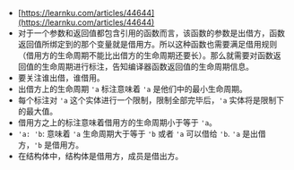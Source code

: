 - [https://learnku.com/articles/44644](https://learnku.com/articles/44644)
- 对于一个参数和返回值都包含引用的函数而言，该函数的参数是出借方，函数返回值所绑定到的那个变量就是借用方。所以这种函数也需要满足借用规则（借用方的生命周期不能比出借方的生命周期还要长）。那么就需要对函数返回值的生命周期进行标注，告知编译器函数返回值的生命周期信息。
- 要关注谁出借，谁借用。
- 出借方上的生命周期 `'a` 标注意味着 `'a` 是他们中的最小生命周期。
- 每个标注对 `'a` 这个实体进行一个限制，限制全部完毕后，`'a` 实体将是限制下的最大值。
- 借用方之上的标注意味着借用方的生命周期小于等于 `'a`。
- `'a: 'b`: 意味着 `'a` 生命周期大于等于 `'b` 或者 `'a` 可以借给 `'b`. `'a` 是出借方，`'b` 是借用方。
- 在结构体中，结构体是借用方，成员是借出方。

